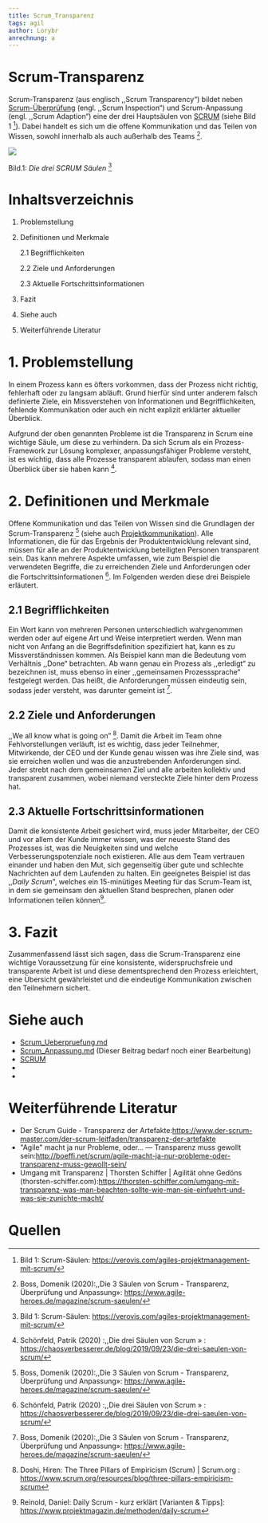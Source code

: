 ```yaml
---
title: Scrum_Transparenz
tags: agil
author: Lorybr
anrechnung: a
---
```

# Scrum-Transparenz
Scrum-Transparenz (aus englisch ,,Scrum Transparency“) bildet neben [Scrum-Überprüfung](https://github.com/ManagingProjectsSuccessfully/ManagingProjectsSuccessfully.github.io/blob/main/kb/Scrum_Ueberpruefung.md) (engl. ,,Scrum Inspection“) und Scrum-Anpassung (engl. ,,Scrum Adaption“) eine der drei Hauptsäulen von [SCRUM](https://github.com/ManagingProjectsSuccessfully/ManagingProjectsSuccessfully.github.io/blob/main/kb/SCRUM.md) (siehe Bild 1 [^5]). Dabei handelt es sich um die offene Kommunikation und das Teilen von Wissen, sowohl innerhalb als auch außerhalb des Teams [^1].


  <img src="https://github.com/Lorybr/ManagingProjectsSuccessfully.github.io/blob/main/kb/Scrum_Transparenz/Bild.png"/>

 Bild.1: *Die drei SCRUM Säulen* [^5]


# Inhaltsverzeichnis 

1. Problemstellung
2. Definitionen und Merkmale

    2.1 Begrifflichkeiten
  
    2.2 Ziele und Anforderungen
  
    2.3 Aktuelle Fortschrittsinformationen
  
3. Fazit
4. Siehe auch
5. Weiterführende Literatur



# 1. Problemstellung

In einem Prozess kann es öfters vorkommen, dass der Prozess nicht richtig, fehlerhaft oder zu langsam abläuft. Grund hierfür sind unter anderem falsch definierte Ziele, ein Missverstehen von Informationen und Begrifflichkeiten, fehlende Kommunikation oder auch ein nicht explizit erklärter aktueller Überblick.

Aufgrund der oben genannten Probleme ist die Transparenz in Scrum eine wichtige Säule, um diese zu verhindern. Da sich Scrum als ein Prozess-Framework zur Lösung komplexer, anpassungsfähiger Probleme versteht, ist es wichtig, dass alle Prozesse transparent ablaufen, sodass man einen Überblick über sie haben kann [^2].


# 2. Definitionen und Merkmale
Offene Kommunikation und das Teilen von Wissen sind die Grundlagen der Scrum-Transparenz [^1] (siehe auch [Projektkommunikation](https://github.com/ManagingProjectsSuccessfully/ManagingProjectsSuccessfully.github.io/blob/main/kb/Projektkommunikation.md )). Alle Informationen, die für das Ergebnis der Produktentwicklung relevant sind, müssen für alle an der Produktentwicklung beteiligten Personen transparent sein. Das kann mehrere Aspekte umfassen, wie zum Beispiel die verwendeten Begriffe, die zu erreichenden Ziele und Anforderungen oder die Fortschrittsinformationen [^2]. Im Folgenden werden diese drei Beispiele erläutert.



## 2.1	Begrifflichkeiten

 Ein Wort kann von mehreren Personen unterschiedlich wahrgenommen werden oder auf eigene Art und Weise interpretiert werden. Wenn man nicht von Anfang an die Begriffsdefinition spezifiziert hat, kann es zu Missverständnissen kommen. Als Beispiel kann man die Bedeutung vom Verhältnis ,,Done“ betrachten. Ab wann genau ein Prozess als ,,erledigt“ zu bezeichnen ist, muss ebenso in einer ,,gemeinsamen Prozesssprache“ festgelegt werden. Das heißt, die Anforderungen müssen eindeutig sein, sodass jeder versteht, was darunter gemeint ist [^1].

## 2.2	Ziele und Anforderungen

,,We all know what is going on” [^3]. Damit die Arbeit im Team ohne Fehlvorstellungen verläuft, ist es wichtig, dass jeder Teilnehmer, Mitwirkende, der CEO und der Kunde genau wissen was ihre Ziele sind, was sie erreichen wollen und was die anzustrebenden Anforderungen sind. Jeder strebt nach dem gemeinsamen Ziel und alle arbeiten kollektiv und transparent zusammen, wobei niemand versteckte Ziele hinter dem Prozess hat.

## 2.3	Aktuelle Fortschrittsinformationen

Damit die konsistente Arbeit gesichert wird, muss jeder Mitarbeiter, der CEO und vor allem der Kunde immer wissen, was der neueste Stand des Prozesses ist, was die Neuigkeiten sind und welche Verbesserungspotenziale noch existieren. Alle aus dem Team vertrauen einander und haben den Mut, sich gegenseitig über gute und schlechte Nachrichten auf dem Laufenden zu halten. Ein geeignetes Beispiel ist das ,,*Daily Scrum*", welches ein 15-minütiges Meeting für das Scrum-Team ist, in dem sie gemeinsam den aktuellen Stand besprechen, planen oder Informationen teilen können[^4].

# 3. Fazit

Zusammenfassend lässt sich sagen, dass die Scrum-Transparenz eine wichtige Voraussetzung für eine konsistente, widerspruchsfreie und transparente Arbeit ist und diese dementsprechend den Prozess erleichtert, eine Übersicht gewährleistet und die eindeutige Kommunikation zwischen den Teilnehmern sichert.


# Siehe auch

* [Scrum_Ueberpruefung.md](https://github.com/ManagingProjectsSuccessfully/ManagingProjectsSuccessfully.github.io/blob/main/kb/Scrum_Ueberpruefung.md)
* [Scrum_Anpassung.md](https://github.com/ManagingProjectsSuccessfully/ManagingProjectsSuccessfully.github.io/blob/main/kb/Scrum_Anpassung.md) (Dieser Beitrag bedarf noch einer Bearbeitung)
* [SCRUM](https://github.com/ManagingProjectsSuccessfully/ManagingProjectsSuccessfully.github.io/blob/main/kb/SCRUM.md)
* [Kommunikation Projektbeteiligte]:(https://github.com/ManagingProjectsSuccessfully/ManagingProjectsSuccessfully.github.io/blob/main/kb/Kommunikation_Projektbeteiligte.md#kommunikationsarten)
* [Projektkommunikation]:(https://github.com/ManagingProjectsSuccessfully/ManagingProjectsSuccessfully.github.io/blob/main/kb/Projektkommunikation.md)


# Weiterführende Literatur

*  Der Scrum Guide - Transparenz der Artefakte:https://www.der-scrum-master.com/der-scrum-leitfaden/transparenz-der-artefakte
* "Agile" macht ja nur Probleme, oder… — Transparenz muss gewollt sein:http://boeffi.net/scrum/agile-macht-ja-nur-probleme-oder-transparenz-muss-gewollt-sein/
* 	Umgang mit Transparenz | Thorsten Schiffer | Agilität ohne Gedöns (thorsten-schiffer.com):https://thorsten-schiffer.com/umgang-mit-transparenz-was-man-beachten-sollte-wie-man-sie-einfuehrt-und-was-sie-zunichte-macht/


# Quellen

[^1]: Boss, Domenik (2020):,,Die 3 Säulen von Scrum - Transparenz, Überprüfung und Anpassung»: https://www.agile-heroes.de/magazine/scrum-saeulen/
[^2]:  Schönfeld, Patrik (2020) :,,Die drei Säulen von Scrum » : https://chaosverbesserer.de/blog/2019/09/23/die-drei-saeulen-von-scrum/
[^3]: Doshi, Hiren: The Three Pillars of Empiricism (Scrum) | Scrum.org : https://www.scrum.org/resources/blog/three-pillars-empiricism-scrum
[^4]: Reinold, Daniel: Daily Scrum - kurz erklärt [Varianten & Tipps]: https://www.projektmagazin.de/methoden/daily-scrum
[^5]: Bild 1: Scrum-Säulen: https://verovis.com/agiles-projektmanagement-mit-scrum/

